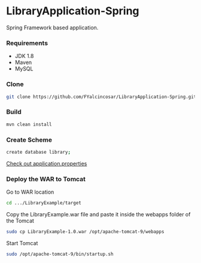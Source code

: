 # LibraryApplication-Spring

Spring Framework based application.

### Requirements

- JDK 1.8
- Maven
- MySQL

### Clone
```sh
git clone https://github.com/FYalcincosar/LibraryApplication-Spring.git
```
### Build

```sh
mvn clean install
```
### Create Scheme
```sh
create database library;
```
[Check out application.properties]()
### Deploy the WAR to Tomcat
Go to WAR location

```sh
cd .../LibraryExample/target
```

Copy the LibraryExample.war file and paste it inside the webapps folder of the Tomcat

```sh
sudo cp LibraryExample-1.0.war /opt/apache-tomcat-9/webapps
```

Start Tomcat

```sh
sudo /opt/apache-tomcat-9/bin/startup.sh
```

